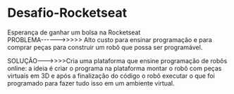 # Desafio-Rocketseat
Esperança de ganhar um bolsa na Rocketseat </br>
PROBLEMA------>>>>> Alto custo para ensinar programação e para comprar peças para construir um robô que possa ser programável.

SOLUÇÃO--->>>>Cria uma plataforma que ensine programação de robôs online: a ideia é criar o programa na plataforma montar o robô com peças virtuais em 3D e após a finalização do código o robô executar o que foi programado para fazer tudo isso em um ambiente virtual.

